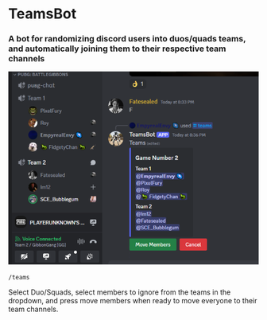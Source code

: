 # TeamsBot
### A bot for randomizing discord users into duos/quads teams, and automatically joining them to their respective team channels
![readme img](readmeimg.png)

```
/teams
```
Select Duo/Squads, select members to ignore from the teams in the dropdown, and press move members when ready to move everyone to their team channels. 